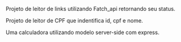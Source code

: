 Projeto de leitor de links utilizando Fatch_api retornando seu status.

Projeto de leitor de CPF que indentifica id, cpf e nome.

Uma calculadora utilizando modelo server-side com express.